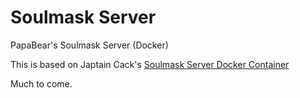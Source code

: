 # Soulmask Server
 PapaBear's Soulmask Server (Docker)

This is based on Japtain Cack's [Soulmask Server Docker Container](https://gitlab.com/japtain_cack/soulmask-server/-/tree/master)

Much to come.